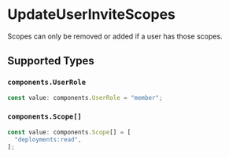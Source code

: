 # UpdateUserInviteScopes

Scopes can only be removed or added if a user has those scopes.


## Supported Types

### `components.UserRole`

```typescript
const value: components.UserRole = "member";
```

### `components.Scope[]`

```typescript
const value: components.Scope[] = [
  "deployments:read",
];
```

